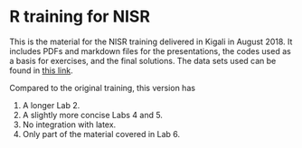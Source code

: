 # R training for NISR

This is the material for the NISR training delivered in Kigali in August 2018. It includes PDFs and markdown files for the presentations, the codes used as a basis for exercises, and the final solutions. The data sets used can be found in [this link](https://www.dropbox.com/sh/9rjn9t50r4v74vb/AACoeSoIX0cgWtIfo15zO_bQa?dl=0).

Compared to the original training, this version has
1. A longer Lab 2.
2. A slightly more concise Labs 4 and 5.
3. No integration with latex.
4. Only part of the material covered in Lab 6.

